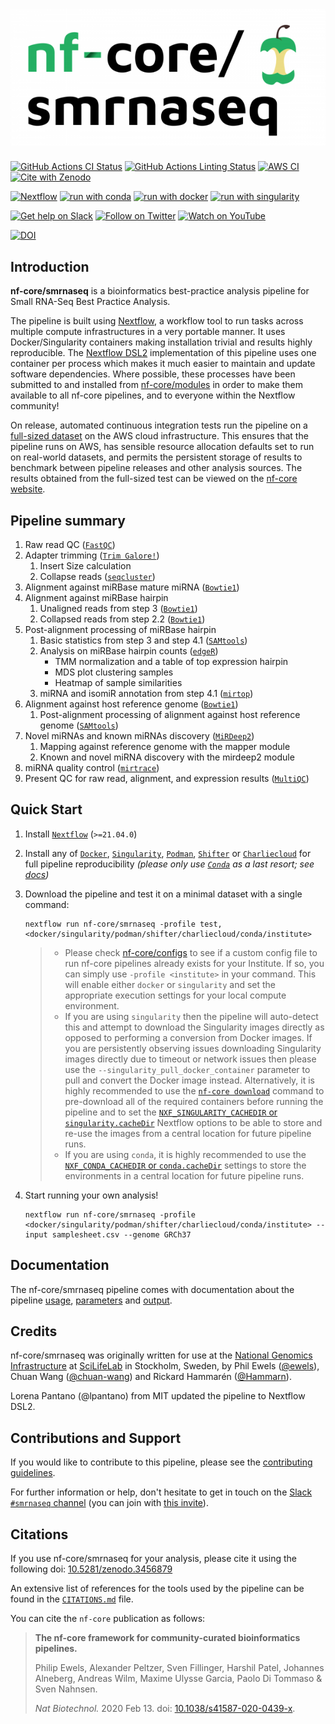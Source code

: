 # ![nf-core/smrnaseq](docs/images/nf-core-smrnaseq_logo.png)

[![GitHub Actions CI Status](https://github.com/nf-core/smrnaseq/workflows/nf-core%20CI/badge.svg)](https://github.com/nf-core/smrnaseq/actions?query=workflow%3A%22nf-core+CI%22)
[![GitHub Actions Linting Status](https://github.com/nf-core/smrnaseq/workflows/nf-core%20linting/badge.svg)](https://github.com/nf-core/smrnaseq/actions?query=workflow%3A%22nf-core+linting%22)
[![AWS CI](https://img.shields.io/badge/CI%20tests-full%20size-FF9900?labelColor=000000&logo=Amazon%20AWS)](https://nf-co.re/smrnaseq/results)
[![Cite with Zenodo](http://img.shields.io/badge/DOI-10.5281/zenodo.XXXXXXX-1073c8?labelColor=000000)](https://doi.org/10.5281/zenodo.XXXXXXX)

[![Nextflow](https://img.shields.io/badge/nextflow%20DSL2-%E2%89%A521.04.0-23aa62.svg?labelColor=000000)](https://www.nextflow.io/)
[![run with conda](http://img.shields.io/badge/run%20with-conda-3EB049?labelColor=000000&logo=anaconda)](https://docs.conda.io/en/latest/)
[![run with docker](https://img.shields.io/badge/run%20with-docker-0db7ed?labelColor=000000&logo=docker)](https://www.docker.com/)
[![run with singularity](https://img.shields.io/badge/run%20with-singularity-1d355c.svg?labelColor=000000)](https://sylabs.io/docs/)

[![Get help on Slack](http://img.shields.io/badge/slack-nf--core%20%23smrnaseq-4A154B?labelColor=000000&logo=slack)](https://nfcore.slack.com/channels/smrnaseq)
[![Follow on Twitter](http://img.shields.io/badge/twitter-%40nf__core-1DA1F2?labelColor=000000&logo=twitter)](https://twitter.com/nf_core)
[![Watch on YouTube](http://img.shields.io/badge/youtube-nf--core-FF0000?labelColor=000000&logo=youtube)](https://www.youtube.com/c/nf-core)

[![DOI](https://zenodo.org/badge/140590861.svg)](https://zenodo.org/badge/latestdoi/140590861)

## Introduction

**nf-core/smrnaseq** is a bioinformatics best-practice analysis pipeline for Small RNA-Seq Best Practice Analysis.

The pipeline is built using [Nextflow](https://www.nextflow.io), a workflow tool to run tasks across multiple compute infrastructures in a very portable manner. It uses Docker/Singularity containers making installation trivial and results highly reproducible. The [Nextflow DSL2](https://www.nextflow.io/docs/latest/dsl2.html) implementation of this pipeline uses one container per process which makes it much easier to maintain and update software dependencies. Where possible, these processes have been submitted to and installed from [nf-core/modules](https://github.com/nf-core/modules) in order to make them available to all nf-core pipelines, and to everyone within the Nextflow community!

On release, automated continuous integration tests run the pipeline on a [full-sized dataset](https://github.com/nf-core/test-datasets/tree/smrnaseq-better-input) on the AWS cloud infrastructure. This ensures that the pipeline runs on AWS, has sensible resource allocation defaults set to run on real-world datasets, and permits the persistent storage of results to benchmark between pipeline releases and other analysis sources. The results obtained from the full-sized test can be viewed on the [nf-core website](https://nf-co.re/smrnaseq/results).

## Pipeline summary

1. Raw read QC ([`FastQC`](https://www.bioinformatics.babraham.ac.uk/projects/fastqc/))
2. Adapter trimming ([`Trim Galore!`](https://www.bioinformatics.babraham.ac.uk/projects/trim_galore/))
    1. Insert Size calculation
    2. Collapse reads ([`seqcluster`](https://seqcluster.readthedocs.io/mirna_annotation.html#processing-of-reads))
3. Alignment against miRBase mature miRNA ([`Bowtie1`](http://bowtie-bio.sourceforge.net/index.shtml))
4. Alignment against miRBase hairpin
    1. Unaligned reads from step 3 ([`Bowtie1`](http://bowtie-bio.sourceforge.net/index.shtml))
    2. Collapsed reads from step 2.2 ([`Bowtie1`](http://bowtie-bio.sourceforge.net/index.shtml))
5. Post-alignment processing of miRBase hairpin
    1. Basic statistics from step 3 and step 4.1 ([`SAMtools`](https://sourceforge.net/projects/samtools/files/samtools/))
    2. Analysis on miRBase hairpin counts  ([`edgeR`](https://bioconductor.org/packages/release/bioc/html/edgeR.html))
         * TMM normalization and a table of top expression hairpin
         * MDS plot clustering samples
         * Heatmap of sample similarities
    3. miRNA and isomiR annotation from step 4.1 ([`mirtop`](https://github.com/miRTop/mirtop))
6. Alignment against host reference genome ([`Bowtie1`](http://bowtie-bio.sourceforge.net/index.shtml))
    1. Post-alignment processing of alignment against host reference genome ([`SAMtools`](https://sourceforge.net/projects/samtools/files/samtools/))
7. Novel miRNAs and known miRNAs discovery ([`MiRDeep2`](https://www.mdc-berlin.de/content/mirdeep2-documentation))
    1. Mapping against reference genome with the mapper module
    2. Known and novel miRNA discovery with the mirdeep2 module
8. miRNA quality control ([`mirtrace`](https://github.com/friedlanderlab/mirtrace))
9. Present QC for raw read, alignment, and expression results ([`MultiQC`](http://multiqc.info/))

## Quick Start

1. Install [`Nextflow`](https://www.nextflow.io/docs/latest/getstarted.html#installation) (`>=21.04.0`)

2. Install any of [`Docker`](https://docs.docker.com/engine/installation/), [`Singularity`](https://www.sylabs.io/guides/3.0/user-guide/), [`Podman`](https://podman.io/), [`Shifter`](https://nersc.gitlab.io/development/shifter/how-to-use/) or [`Charliecloud`](https://hpc.github.io/charliecloud/) for full pipeline reproducibility _(please only use [`Conda`](https://conda.io/miniconda.html) as a last resort; see [docs](https://nf-co.re/usage/configuration#basic-configuration-profiles))_

3. Download the pipeline and test it on a minimal dataset with a single command:

    ```console
    nextflow run nf-core/smrnaseq -profile test,<docker/singularity/podman/shifter/charliecloud/conda/institute>
    ```

    > * Please check [nf-core/configs](https://github.com/nf-core/configs#documentation) to see if a custom config file to run nf-core pipelines already exists for your Institute. If so, you can simply use `-profile <institute>` in your command. This will enable either `docker` or `singularity` and set the appropriate execution settings for your local compute environment.
    > * If you are using `singularity` then the pipeline will auto-detect this and attempt to download the Singularity images directly as opposed to performing a conversion from Docker images. If you are persistently observing issues downloading Singularity images directly due to timeout or network issues then please use the `--singularity_pull_docker_container` parameter to pull and convert the Docker image instead. Alternatively, it is highly recommended to use the [`nf-core download`](https://nf-co.re/tools/#downloading-pipelines-for-offline-use) command to pre-download all of the required containers before running the pipeline and to set the [`NXF_SINGULARITY_CACHEDIR` or `singularity.cacheDir`](https://www.nextflow.io/docs/latest/singularity.html?#singularity-docker-hub) Nextflow options to be able to store and re-use the images from a central location for future pipeline runs.
    > * If you are using `conda`, it is highly recommended to use the [`NXF_CONDA_CACHEDIR` or `conda.cacheDir`](https://www.nextflow.io/docs/latest/conda.html) settings to store the environments in a central location for future pipeline runs.

4. Start running your own analysis!

    ```console
    nextflow run nf-core/smrnaseq -profile <docker/singularity/podman/shifter/charliecloud/conda/institute> --input samplesheet.csv --genome GRCh37
    ```

## Documentation

The nf-core/smrnaseq pipeline comes with documentation about the pipeline [usage](https://nf-co.re/smrnaseq/usage), [parameters](https://nf-co.re/smrnaseq/parameters) and [output](https://nf-co.re/smrnaseq/output).

## Credits

nf-core/smrnaseq was originally written for use at the [National Genomics Infrastructure](https://portal.scilifelab.se/genomics/) at [SciLifeLab](http://www.scilifelab.se/) in Stockholm, Sweden, by Phil Ewels ([@ewels](https://github.com/ewels)), Chuan Wang ([@chuan-wang](https://github.com/chuan-wang)) and Rickard Hammarén ([@Hammarn](https://github.com/hammarn)).

Lorena Pantano (@lpantano) from MIT updated the pipeline to Nextflow DSL2.

## Contributions and Support

If you would like to contribute to this pipeline, please see the [contributing guidelines](.github/CONTRIBUTING.md).

For further information or help, don't hesitate to get in touch on the [Slack `#smrnaseq` channel](https://nfcore.slack.com/channels/smrnaseq) (you can join with [this invite](https://nf-co.re/join/slack)).

## Citations

If you use  nf-core/smrnaseq for your analysis, please cite it using the following doi: [10.5281/zenodo.3456879](https://zenodo.org/badge/latestdoi/140590861)

An extensive list of references for the tools used by the pipeline can be found in the [`CITATIONS.md`](CITATIONS.md) file.

You can cite the `nf-core` publication as follows:

> **The nf-core framework for community-curated bioinformatics pipelines.**
>
> Philip Ewels, Alexander Peltzer, Sven Fillinger, Harshil Patel, Johannes Alneberg, Andreas Wilm, Maxime Ulysse Garcia, Paolo Di Tommaso & Sven Nahnsen.
>
> _Nat Biotechnol._ 2020 Feb 13. doi: [10.1038/s41587-020-0439-x](https://dx.doi.org/10.1038/s41587-020-0439-x).
